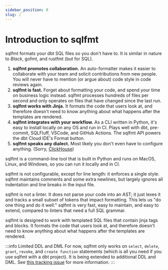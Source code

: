 ```yaml
---
sidebar_position: 0
slug: /
---
```


# Introduction to sqlfmt

sqlfmt formats your dbt SQL files so you don't have to. It is similar in nature to *Black*, gofmt, and rustfmt (but for SQL).

1. **sqlfmt promotes collaboration.** An auto-formatter makes it easier to collaborate with your team and solicit contributions from new people. You will never have to mention (or argue about) code style in code reviews again.
1. **sqlfmt is fast.** Forget about formatting your code, and spend your time on business logic instead. sqlfmt processes hundreds of files per second and only operates on files that have changed since the last run.
1. **sqlfmt works with Jinja.** It formats the code that users look at, and therefore doesn't need to know anything about what happens after the templates are rendered.
1. **sqlfmt integrates with your workflow.** As a CLI written in Python, it's easy to install locally on any OS and run in CI. Plays well with dbt, pre-commit, SQLFluff, VSCode, and GitHub Actions. The sqlfmt API powers the dbt Cloud IDE's Format button.
1. **sqlfmt speaks any dialect.** Most likely you don't even have to configure anything. (Sorry, [ClickHouse](./dialects/index.md#clickhouse))

sqlfmt is a command-line tool that is built in Python and runs on MacOS, Linux, and Windows, so you can run it locally and in CI.

sqlfmt is not configurable, except for line length: it enforces a single style. sqlfmt maintains comments and some extra newlines, but largely ignores all indentation and line breaks in the input file.

sqlfmt is not a linter. It does not parse your code into an AST; it just lexes it and tracks a small subset of tokens that impact formatting. This lets us "do one thing and do it well:" sqlfmt is very fast, easy to maintain, and easy to extend, compared to linters that need a full SQL grammar.

sqlfmt is designed to work with templated SQL files that contain jinja tags and blocks. It formats the code that users look at, and therefore doesn't need to know anything about what happens after the templates are rendered.

:::info Limited DDL and DML
For now, sqlfmt only works on `select`, `delete`, `grant`, `revoke`, and `create function` statements (which is all you need if you use sqlfmt with a dbt project). It is being extended to additional DDL and DML. See [this tracking issue](https://github.com/tconbeer/sqlfmt/issues/262) for more information.
:::